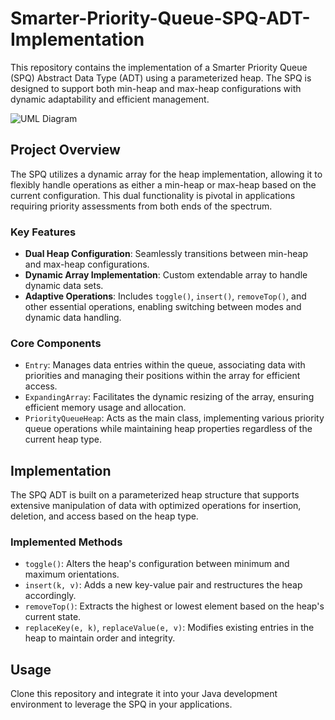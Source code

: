 # Smarter-Priority-Queue-SPQ-ADT-Implementation

This repository contains the implementation of a Smarter Priority Queue (SPQ) Abstract Data Type (ADT) using a parameterized heap. The SPQ is designed to support both min-heap and max-heap configurations with dynamic adaptability and efficient management.

![UML Diagram]([https://example.com/path_to_your_image.png](https://github.com/Silent0Wings/Smarter-Priority-Queue-SPQ-ADT-Implementation/blob/main/SPQ/ZLHDRzGm4BtlhnZjoOLTYOzRLAfMfH8e1q1TvO9GDPiTqdGTszZEiW7ntx63tU1uAxKdU-QzcTVtdBqq5hNjExvGME-n8RWofcr4HyBUlONVYqNDqHYu4LOFvoNGqPBO6RYMdKADMqxdvSKAgWi71VUtXZqD1PJXSa3UKm5LkDQzrdvmAtPqBA0LTcoy_3UU2VfPEkuAtA5ohBFG.png))


## Project Overview

The SPQ utilizes a dynamic array for the heap implementation, allowing it to flexibly handle operations as either a min-heap or max-heap based on the current configuration. This dual functionality is pivotal in applications requiring priority assessments from both ends of the spectrum.

### Key Features

- **Dual Heap Configuration**: Seamlessly transitions between min-heap and max-heap configurations.
- **Dynamic Array Implementation**: Custom extendable array to handle dynamic data sets.
- **Adaptive Operations**: Includes `toggle()`, `insert()`, `removeTop()`, and other essential operations, enabling switching between modes and dynamic data handling.

### Core Components

- `Entry`: Manages data entries within the queue, associating data with priorities and managing their positions within the array for efficient access.
- `ExpandingArray`: Facilitates the dynamic resizing of the array, ensuring efficient memory usage and allocation.
- `PriorityQueueHeap`: Acts as the main class, implementing various priority queue operations while maintaining heap properties regardless of the current heap type.

## Implementation

The SPQ ADT is built on a parameterized heap structure that supports extensive manipulation of data with optimized operations for insertion, deletion, and access based on the heap type.

### Implemented Methods

- `toggle()`: Alters the heap's configuration between minimum and maximum orientations.
- `insert(k, v)`: Adds a new key-value pair and restructures the heap accordingly.
- `removeTop()`: Extracts the highest or lowest element based on the heap's current state.
- `replaceKey(e, k)`, `replaceValue(e, v)`: Modifies existing entries in the heap to maintain order and integrity.

## Usage

Clone this repository and integrate it into your Java development environment to leverage the SPQ in your applications.
